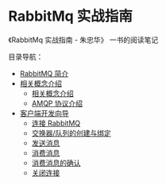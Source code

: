 # RabbitMq 实战指南
《RabbitMq 实战指南 - 朱忠华》 一书的阅读笔记 

目录导航：

- [RabbitMQ 简介](./01/)
- [相关概念介绍](./02/)
    - [相关概念介绍](./02/01.md)
    - [AMQP 协议介绍](./02/02.md)
- [客户端开发向导](./03/)
    - [连接 RabbitMQ](./03/01.md)
    - [交换器/队列的创建与绑定](./03/02.md)
    - [发送消息](./03/03.md)
    - [消费消息](./03/04.md)
    - [消费消息的确认](./03/05.md)
    - [关闭连接](./03/06.md)
